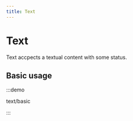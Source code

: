 ```yaml
---
title: Text
---
```


# Text

Text accpects a textual content with some status.

## Basic usage

:::demo

text/basic

:::
